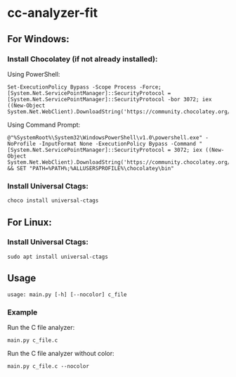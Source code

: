 # cc-analyzer-fit

## For Windows:

### Install Chocolatey (if not already installed):

Using PowerShell:
```
Set-ExecutionPolicy Bypass -Scope Process -Force; [System.Net.ServicePointManager]::SecurityProtocol = [System.Net.ServicePointManager]::SecurityProtocol -bor 3072; iex ((New-Object System.Net.WebClient).DownloadString('https://community.chocolatey.org/install.ps1'))
```
Using Command Prompt:
```
@"%SystemRoot%\System32\WindowsPowerShell\v1.0\powershell.exe" -NoProfile -InputFormat None -ExecutionPolicy Bypass -Command "[System.Net.ServicePointManager]::SecurityProtocol = 3072; iex ((New-Object System.Net.WebClient).DownloadString('https://community.chocolatey.org/install.ps1'))" && SET "PATH=%PATH%;%ALLUSERSPROFILE%\chocolatey\bin"
```
### Install Universal Ctags:
```
choco install universal-ctags
```

## For Linux:

### Install Universal Ctags:
```
sudo apt install universal-ctags
```
## Usage
```
usage: main.py [-h] [--nocolor] c_file
```
### Example
Run the C file analyzer:
```
main.py c_file.c
```
Run the C file analyzer without color:

```
main.py c_file.c --nocolor
```

